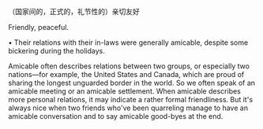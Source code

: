 （国家间的，正式的，礼节性的）亲切友好

 Friendly, peaceful. 

•  Their  relations  with  their  in-laws  were  generally  amicable,  despite  some  bickering  during  the
holidays. 

Amicable often describes relations between two groups, or especially two nations—for example, the
United States and Canada, which are proud of sharing the longest unguarded border in the world. So
we  often  speak  of  an  amicable  meeting  or  an  amicable  settlement.  When  amicable  describes  more
personal relations, it may indicate a rather formal friendliness. But it's always nice when two friends
who've been quarreling manage to have an amicable conversation and to say amicable good-byes at
the end.
